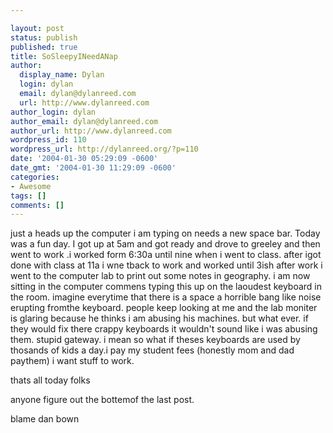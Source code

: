 ```yaml
---

layout: post
status: publish
published: true
title: SoSleepyINeedANap
author:
  display_name: Dylan
  login: dylan
  email: dylan@dylanreed.com
  url: http://www.dylanreed.com
author_login: dylan
author_email: dylan@dylanreed.com
author_url: http://www.dylanreed.com
wordpress_id: 110
wordpress_url: http://dylanreed.org/?p=110
date: '2004-01-30 05:29:09 -0600'
date_gmt: '2004-01-30 11:29:09 -0600'
categories:
- Awesome
tags: []
comments: []
---
```


just a heads up the computer i am typing on needs a new space bar. Today was a fun day. I got up at 5am and got ready and drove to greeley and then went to work .i worked form 6:30a until nine when i went to class. after igot done with class at 11a i wne tback to work and worked until 3ish after work i went to the computer lab to print out some notes in geography. i am now sitting in the computer commens typing this up on the laoudest keyboard in the room. imagine everytime that there is a space a horrible bang like noise erupting fromthe keyboard. people keep looking at me and the lab moniter is glaring because he thinks i am abusing his machines. but what ever. if they would fix there crappy keyboards it wouldn't sound like i was abusing them. stupid gateway. i mean so what if theses keyboards are used by thosands of kids a day.i pay my student fees (honestly mom and dad paythem) i want stuff to work.

thats all today folks

anyone figure out the bottemof the last post.

blame dan bown
